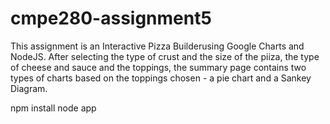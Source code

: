 # cmpe280-assignment5

This assignment is an Interactive Pizza Builderusing Google Charts and NodeJS.
After selecting the type of crust and the size of the piiza, the type of cheese and sauce and the toppings, the summary page contains two types of charts based on the toppings chosen - a pie chart and a Sankey Diagram.

npm install
node app
